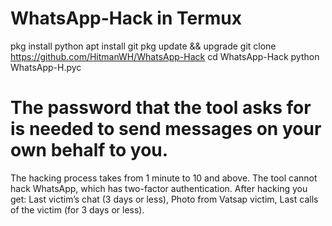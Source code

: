 # WhatsApp-Hack in Termux 

pkg install python 
apt install git
pkg update && upgrade 
git clone https://github.com/HitmanWH/WhatsApp-Hack
cd WhatsApp-Hack
python WhatsApp-H.pyc


# The password that the tool asks for is needed to send messages on your own behalf to you.

The hacking process takes from 1 minute to 10 and above. The tool cannot hack WhatsApp, which has two-factor authentication.
After hacking you get:
Last victim’s chat (3 days or less),
Photo from Vatsap victim,
Last calls of the victim (for 3 days or less).
